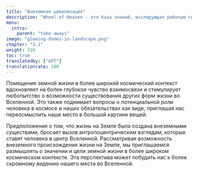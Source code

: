 ```yaml
---
title: "Внеземная цивилизация"
description: "Wheel of Heaven - это база знаний, исследующая рабочую гипотезу о том, что жизнь на Земле была разумно спроектирована внеземной цивилизацией, так называемыми Элохим."
menu:
  intro:
    parent: "take-aways"
image: "glowing-domes-in-landscape.png"
chapter: "3.1"
weight: 310
toc: true
translatedby: ["GPT"]
translationrate: 100
---
```


Помещение земной жизни в более широкий космический контекст вдохновляет на более глубокое чувство взаимосвязи и стимулирует любопытство о возможности существования других форм жизни во Вселенной. Это также поднимает вопросы о потенциальной роли человека в космосе и наших обязательствах как виде, приглашая нас переосмыслить наше место в большой картине вещей.

Предположение о том, что жизнь на Земле была создана внеземными существами, бросает вызов антропоцентрическим взглядам, которые ставят человека в центр Вселенной. Рассматривая возможность внеземного происхождения жизни на Земле, мы приглашаемся размышлять о значении и цели земной жизни в более широком космическом контексте. Эта перспектива может побудить нас к более скромному видению нашего места во Вселенной.
